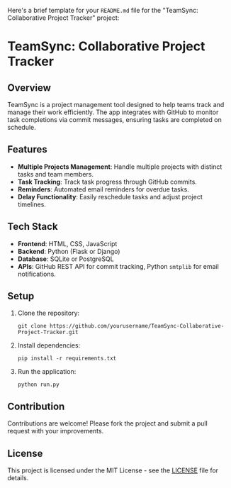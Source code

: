 Here's a brief template for your `README.md` file for the "TeamSync: Collaborative Project Tracker" project:


# TeamSync: Collaborative Project Tracker

## Overview
TeamSync is a project management tool designed to help teams track and manage their work efficiently. The app integrates with GitHub to monitor task completions via commit messages, ensuring tasks are completed on schedule.

## Features
- **Multiple Projects Management**: Handle multiple projects with distinct tasks and team members.
- **Task Tracking**: Track task progress through GitHub commits.
- **Reminders**: Automated email reminders for overdue tasks.
- **Delay Functionality**: Easily reschedule tasks and adjust project timelines.

## Tech Stack
- **Frontend**: HTML, CSS, JavaScript
- **Backend**: Python (Flask or Django)
- **Database**: SQLite or PostgreSQL
- **APIs**: GitHub REST API for commit tracking, Python `smtplib` for email notifications.

## Setup
1. Clone the repository:
   ```
   git clone https://github.com/yourusername/TeamSync-Collaborative-Project-Tracker.git
   ```
2. Install dependencies:
   ```
   pip install -r requirements.txt
   ```
3. Run the application:
   ```
   python run.py
   ```

## Contribution
Contributions are welcome! Please fork the project and submit a pull request with your improvements.

## License
This project is licensed under the MIT License - see the [LICENSE](LICENSE) file for details.
